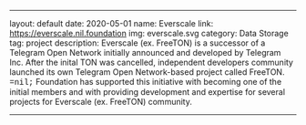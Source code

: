 ---
 layout: default
 date: 2020-05-01
 name: Everscale
 link: https://everscale.nil.foundation
 img: everscale.svg
 category: Data Storage
 tag: project
 description: Everscale (ex. FreeTON) is a successor of a Telegram Open Network initially announced and developed by Telegram Inc. After the inital TON was cancelled, independent developers community launched its own Telegram Open Network-based project called FreeTON. <span style='font-family:Menlo, Courier, monospace'>=nil;</span> Foundation has supported this initiative with becoming one of the initial members and with providing development and expertise for several projects for Everscale (ex. FreeTON) community.

 ---

